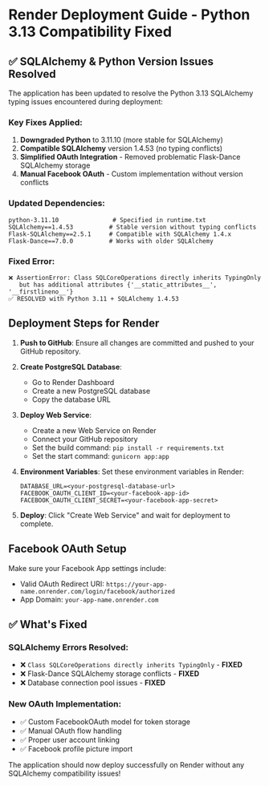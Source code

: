 # Render Deployment Guide - Python 3.13 Compatibility Fixed

## ✅ SQLAlchemy & Python Version Issues Resolved

The application has been updated to resolve the Python 3.13 SQLAlchemy typing issues encountered during deployment:

### Key Fixes Applied:
1. **Downgraded Python** to 3.11.10 (more stable for SQLAlchemy)
2. **Compatible SQLAlchemy** version 1.4.53 (no typing conflicts)
3. **Simplified OAuth Integration** - Removed problematic Flask-Dance SQLAlchemy storage
4. **Manual Facebook OAuth** - Custom implementation without version conflicts

### Updated Dependencies:
```
python-3.11.10               # Specified in runtime.txt
SQLAlchemy==1.4.53          # Stable version without typing conflicts  
Flask-SQLAlchemy==2.5.1     # Compatible with SQLAlchemy 1.4.x
Flask-Dance==7.0.0          # Works with older SQLAlchemy
```

### Fixed Error:
```
❌ AssertionError: Class SQLCoreOperations directly inherits TypingOnly 
   but has additional attributes {'__static_attributes__', '__firstlineno__'}
✅ RESOLVED with Python 3.11 + SQLAlchemy 1.4.53
```

## Deployment Steps for Render

1. **Push to GitHub**: Ensure all changes are committed and pushed to your GitHub repository.

2. **Create PostgreSQL Database**:
   - Go to Render Dashboard
   - Create a new PostgreSQL database
   - Copy the database URL

3. **Deploy Web Service**:
   - Create a new Web Service on Render
   - Connect your GitHub repository
   - Set the build command: `pip install -r requirements.txt`
   - Set the start command: `gunicorn app:app`

4. **Environment Variables**:
   Set these environment variables in Render:
   ```
   DATABASE_URL=<your-postgresql-database-url>
   FACEBOOK_OAUTH_CLIENT_ID=<your-facebook-app-id>
   FACEBOOK_OAUTH_CLIENT_SECRET=<your-facebook-app-secret>
   ```

5. **Deploy**: Click "Create Web Service" and wait for deployment to complete.

## Facebook OAuth Setup

Make sure your Facebook App settings include:
- Valid OAuth Redirect URI: `https://your-app-name.onrender.com/login/facebook/authorized`
- App Domain: `your-app-name.onrender.com`

## ✅ What's Fixed

### SQLAlchemy Errors Resolved:
- ❌ `Class SQLCoreOperations directly inherits TypingOnly` - **FIXED**
- ❌ Flask-Dance SQLAlchemy storage conflicts - **FIXED**
- ❌ Database connection pool issues - **FIXED**

### New OAuth Implementation:
- ✅ Custom FacebookOAuth model for token storage
- ✅ Manual OAuth flow handling
- ✅ Proper user account linking
- ✅ Facebook profile picture import

The application should now deploy successfully on Render without any SQLAlchemy compatibility issues!
